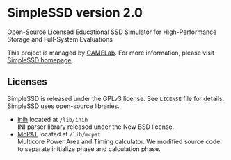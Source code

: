 # SimpleSSD version 2.0
Open-Source Licensed Educational SSD Simulator for High-Performance Storage and Full-System Evaluations

This project is managed by [CAMELab](http://camelab.org).
For more information, please visit [SimpleSSD homepage](http://simplessd.org).

## Licenses
SimpleSSD is released under the GPLv3 license. See `LICENSE` file for details.
SimpleSSD uses open-source libraries.

 - [inih](https://github.com/benhoyt/inih) located at `/lib/inih`  
INI parser library released under the New BSD license.
 - [McPAT](https://github.com/HewlettPackard/mcpat) located at `/lib/mcpat`  
Multicore Power Area and Timing calculator.
We modified source code to separate initialize phase and calculation phase.

